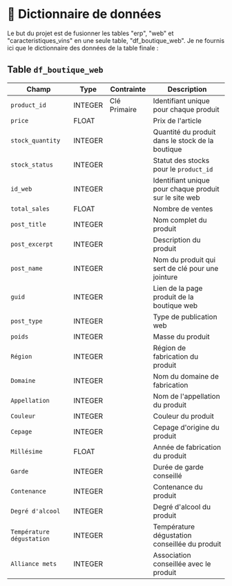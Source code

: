 # 📘 Dictionnaire de données

Le but du projet est de fusionner les tables "erp", "web" et "caracteristiques_vins" en une seule table, "df_boutique_web". Je ne fournis ici que le dictionnaire des données de la table finale :

## Table `df_boutique_web`

| Champ                     | Type    | Contrainte   | Description                                                                                                |
|---------------------------|---------|--------------|------------------------------------------------------------------------------------------------------------|
| `product_id`              | INTEGER | Clé Primaire | Identifiant unique pour chaque produit                                                                     |
| `price`                   | FLOAT   |              | Prix de l'article                                                                                          |
| `stock_quantity`          | INTEGER |              | Quantité du produit dans le stock de la boutique                                                           |
| `stock_status`            | INTEGER |              | Statut des stocks pour le `product_id`                                                                     |
| `id_web`                  | INTEGER |              | Identifiant unique pour chaque produit sur le site web                                                     |
| `total_sales`             | FLOAT   |              | Nombre de ventes                                                                                           |
| `post_title`              | INTEGER |              | Nom complet du produit                                                                                     |
| `post_excerpt`            | INTEGER |              | Description du produit                                                                                     |
| `post_name`               | INTEGER |              | Nom du produit qui sert de clé pour une jointure                                                           |
| `guid`                    | INTEGER |              | Lien de la page produit de la boutique web                                                                 |
| `post_type`               | INTEGER |              | Type de publication web                                                                                    |
| `poids`                   | INTEGER |              | Masse du produit                                                                                           |
| `Région`                  | INTEGER |              | Région de fabrication du produit                                                                           |
| `Domaine`                 | INTEGER |              | Nom du domaine de fabrication                                                                              |
| `Appellation`             | INTEGER |              | Nom de l'appellation du produit                                                                            |
| `Couleur`                 | INTEGER |              | Couleur du produit                                                                                         |
| `Cepage`                  | INTEGER |              | Cepage d'origine du produit                                                                                | 
| `Millésime`               | FLOAT   |              | Année de fabrication du produit                                                                            |
| `Garde`                   | INTEGER |              | Durée de garde conseillé                                                                                   |
| `Contenance`              | INTEGER |              | Contenance du produit                                                                                      |
| `Degré d'alcool`          | INTEGER |              | Degré d'alcool du produit                                                                                  |
| `Température dégustation` | INTEGER |              | Température dégustation conseillée du produit                                                              | 
| `Alliance mets`           | INTEGER |              | Association conseillée avec le produit                                                                     |

